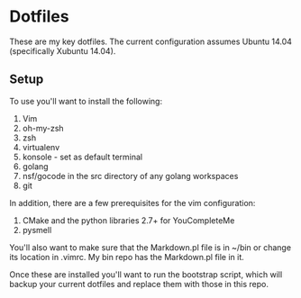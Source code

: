 # Dotfiles

These are my key dotfiles. The current configuration assumes Ubuntu 14.04
(specifically Xubuntu 14.04). 

## Setup

To use you'll want to install the following:

1. Vim
1. oh-my-zsh
1. zsh
1. virtualenv
1. konsole - set as default terminal
1. golang
1. nsf/gocode in the src directory of any golang workspaces
1. git

In addition, there are a few prerequisites for the vim
configuration:

1. CMake and the python libraries 2.7+ for YouCompleteMe
1. pysmell

You'll also want to make sure that the Markdown.pl file is in ~/bin or change
its location in .vimrc.  My bin repo has the Markdown.pl file in it.

Once these are installed you'll want to run the bootstrap script, which will
backup your current dotfiles and replace them with those in this repo.

